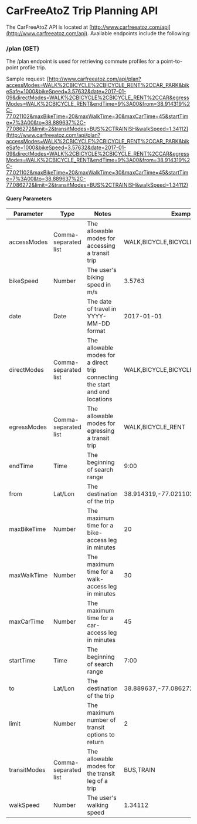 # CarFreeAtoZ Trip Planning API

The CarFreeAtoZ API is located at [http://www.carfreeatoz.com/api](http://www.carfreeatoz.com/api). Available endpoints include the following:


### **/plan** (GET)

The /plan endpoint is used for retrieving commute profiles for a point-to-point profile trip.

Sample request: [http://www.carfreeatoz.com/api/plan?accessModes=WALK%2CBICYCLE%2CBICYCLE_RENT%2CCAR_PARK&bikeSafe=1000&bikeSpeed=3.57632&date=2017-01-09&directModes=WALK%2CBICYCLE%2CBICYCLE_RENT%2CCAR&egressModes=WALK%2CBICYCLE_RENT&endTime=9%3A00&from=38.914319%2C-77.021102&maxBikeTime=20&maxWalkTime=30&maxCarTime=45&startTime=7%3A00&to=38.889637%2C-77.086272&limit=2&transitModes=BUS%2CTRAINISH&walkSpeed=1.34112](http://www.carfreeatoz.com/api/plan?accessModes=WALK%2CBICYCLE%2CBICYCLE_RENT%2CCAR_PARK&bikeSafe=1000&bikeSpeed=3.57632&date=2017-01-09&directModes=WALK%2CBICYCLE%2CBICYCLE_RENT%2CCAR&egressModes=WALK%2CBICYCLE_RENT&endTime=9%3A00&from=38.914319%2C-77.021102&maxBikeTime=20&maxWalkTime=30&maxCarTime=45&startTime=7%3A00&to=38.889637%2C-77.086272&limit=2&transitModes=BUS%2CTRAINISH&walkSpeed=1.34112)


#### Query Parameters

| Parameter | Type | Notes | Example |
| -- | -- | -- | -- |
| accessModes | Comma-separated list | The allowable modes for accessing a transit trip | WALK,BICYCLE,BICYCLE_RENT,CAR_PARK |
| bikeSpeed | Number | The user's biking speed in m/s | 3.5763 |
| date | Date | The date of travel in YYYY-MM-DD format | 2017-01-01 |
| directModes | Comma-separated list | The allowable modes for a direct trip connecting the start and end locations | WALK,BICYCLE,BICYCLE_RENT,CAR |
| egressModes | Comma-separated list | The allowable modes for egressing a transit trip | WALK,BICYCLE_RENT |
| endTime | Time | The beginning of search range | 9:00 |
| from | Lat/Lon | The destination of the trip | 38.914319,-77.021102 |
| maxBikeTime | Number | The maximum time for a bike-access leg in minutes | 20 |
| maxWalkTime | Number | The maximum time for a walk-access leg in minutes | 30 |
| maxCarTime | Number | The maximum time for a car-access leg in minutes | 45 |
| startTime | Time | The beginning of search range |7:00 |
| to | Lat/Lon | The destination of the trip |  38.889637,-77.086272 |
| limit | Number | The maximum number of transit options to return | 2 |
| transitModes | Comma-separated list | The allowable modes for the transit leg of a trip | BUS,TRAIN |
| walkSpeed | Number | The user's walking speed | 1.34112 |
